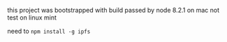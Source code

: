 this project was bootstrapped with 
build passed by node 8.2.1 on mac
not test on linux mint

need to `npm install -g ipfs`